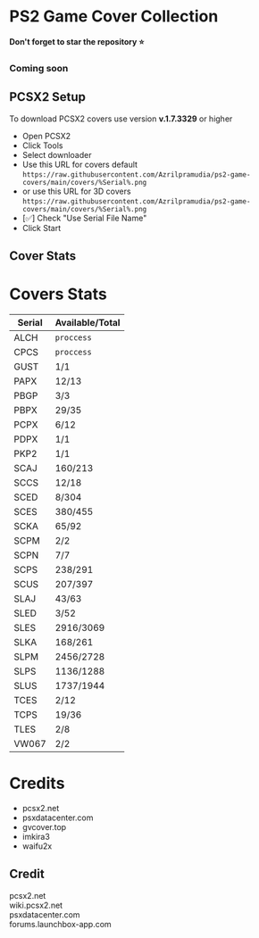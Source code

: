 # PS2 Game Cover Collection

**Don't forget to star the repository ⭐**
### Coming soon

## PCSX2 Setup

To download PCSX2 covers use version **v.1.7.3329** or higher

* Open PCSX2
* Click Tools
* Select downloader
* Use this URL for covers default
```https://raw.githubusercontent.com/Azrilpramudia/ps2-game-covers/main/covers/%Serial%.png```
* or use this URL for 3D covers
```https://raw.githubusercontent.com/Azrilpramudia/ps2-game-covers/main/covers/%Serial%.png```
* [✅] Check "Use Serial File Name"
* Click Start

## Cover Stats

# Covers Stats

| Serial | Available/Total |
|--------|-----------------|
| ALCH   | ```proccess```  |
| CPCS   | ```proccess```  |
| GUST   | 1/1             |
| PAPX   | 12/13           |
| PBGP   | 3/3             |
| PBPX   | 29/35           |
| PCPX   | 6/12            |
| PDPX   | 1/1             |
| PKP2   | 1/1             |
| SCAJ   | 160/213         |
| SCCS   | 12/18           |
| SCED   | 8/304           |
| SCES   | 380/455         |
| SCKA   | 65/92           |
| SCPM   | 2/2             |
| SCPN   | 7/7             |
| SCPS   | 238/291         |
| SCUS   | 207/397         |
| SLAJ   | 43/63           |
| SLED   | 3/52            |
| SLES   | 2916/3069       |
| SLKA   | 168/261         |
| SLPM   | 2456/2728       |
| SLPS   | 1136/1288       |
| SLUS   | 1737/1944       |
| TCES   | 2/12            |
| TCPS   | 19/36           |
| TLES   | 2/8             |
| VW067  | 2/2             |

# Credits

* pcsx2.net
* psxdatacenter.com
* gvcover.top
* imkira3
* waifu2x

## Credit
pcsx2.net <br>
wiki.pcsx2.net <br>
psxdatacenter.com <br>
forums.launchbox-app.com <br>
